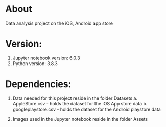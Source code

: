 # About
  Data analysis project on the iOS, Android app store
# Version:
  1. Jupyter notebook version: 6.0.3
  2. Python version: 3.8.3
# Dependencies:
  1. Data needed for this project reside in the folder Datasets
      a. AppleStore.csv - holds the dataset for the iOS App store data
      b. googleplaystore.csv - holds the dataset for the Android playstore data

  2. Images used in the Jupyter notebook reside in the folder Assets
